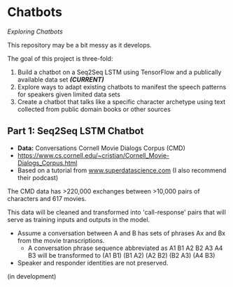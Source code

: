 # Chatbots

_Exploring Chatbots_

This repository may be a bit messy as it develops.

The goal of this project is three-fold:

1) Build a chatbot on a Seq2Seq LSTM using TensorFlow and a publically available data set **_(CURRENT)_**
1) Explore ways to adapt existing chatbots to manifest the speech patterns for speakers given limited data sets
1) Create a chatbot that talks like a specific character archetype using text collected from public domain books or other sources

## Part 1: Seq2Seq LSTM Chatbot
- **Data:** Conversations Cornell Movie Dialogs Corpus (CMD)
- https://www.cs.cornell.edu/~cristian/Cornell_Movie-Dialogs_Corpus.html
- Based on a tutorial from www.superdatascience.com (I also recommend their podcast)

The CMD data has >220,000 exchanges between >10,000 pairs of characters and 617 movies. 

This data will be cleaned and transformed into 'call-response' pairs that will serve as training inputs and outputs in the model.
- Assume a conversation between A and B has sets of phrases Ax and Bx from the movie transcriptions.
  - A conversation phrase sequence abbreviated as A1 B1 A2 B2 A3 A4 B3 will be transformed to (A1 B1) (B1 A2) (A2 B2) (B2 A3) (A4 B3)
- Speaker and responder identities are not preserved.

(in development)
